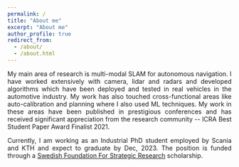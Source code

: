 ```yaml
---
permalink: /
title: "About me"
excerpt: "About me"
author_profile: true
redirect_from: 
  - /about/
  - /about.html
---
```

<p style="text-align: justify;"> 
My main area of research is multi-modal SLAM for autonomous navigation. I have worked extensively with camera, lidar and radars and developed algorithms which have been deployed and tested in real vehicles in the automotive industry. My work has also touched cross-functional areas like auto-calibration and planning where I also used ML techniques. My work in these areas have been published in prestigious conferences and has received significant appreciation from the research community -- ICRA Best Student Paper Award Finalist 2021.
</p>

<p style="text-align: justify;">
Currently, I am working as an Industrial PhD student employed by Scania and KTH and expect to graduate by Dec, 2023. The position is funded through a <a href="https://strategiska.se/en/">Swedish Foundation For Strategic Research</a> scholarship.
</p>